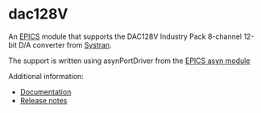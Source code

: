 dac128V
=======
An [EPICS](http://www.aps.anl.gov/epics/) 
module that supports the DAC128V Industry Pack 8-channel 12-bit D/A converter from
[Systran](http://www.systran.com). 

The support is written using asynPortDriver from the [EPICS asyn module](https://github.com/epics-modules/asyn)

Additional information:
* [Documentation](http://cars.uchicago.edu/software/epics/dac128VDoc.html)
* [Release notes](http://cars.uchicago.edu/software/epics/dac128VReleaseNotes.html)
